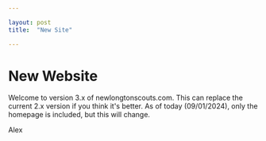 ```yaml
---

layout: post
title:  "New Site"

---
```


# New Website

Welcome to version 3.x of newlongtonscouts.com. This can replace the current 2.x version if you think it's better. As of today (09/01/2024), only the homepage is included, but this will change.

Alex
